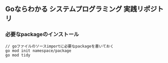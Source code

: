 ## Goならわかる システムプログラミング 実践リポジトリ

### 必要なpackageのインストール

```
// goファイルのソースimportに必要なpackageを書いておく
go mod init namespace/package
go mod tidy
```
